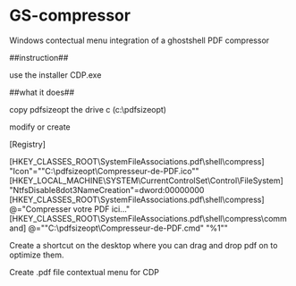 # GS-compressor
Windows contectual menu integration of a ghostshell PDF compressor


##instruction##

use the installer CDP.exe


##what it does##

copy pdfsizeopt the drive c (c:\pdfsizeopt)


modify or create 

[Registry]

[HKEY_CLASSES_ROOT\SystemFileAssociations\.pdf\shell\compress]
"Icon"="\"C:\\pdfsizeopt\\Compresseur-de-PDF.ico\""
[HKEY_LOCAL_MACHINE\SYSTEM\CurrentControlSet\Control\FileSystem]
"NtfsDisable8dot3NameCreation"=dword:00000000
[HKEY_CLASSES_ROOT\SystemFileAssociations\.pdf\shell\compress]
@="Compresser votre PDF ici..."
[HKEY_CLASSES_ROOT\SystemFileAssociations\.pdf\shell\compress\command]
@="\"C:\\pdfsizeopt\\Compresseur-de-PDF.cmd\" \"%1\""

Create a shortcut on the desktop where you can drag and drop pdf on to optimize them.

Create .pdf file contextual menu for CDP

